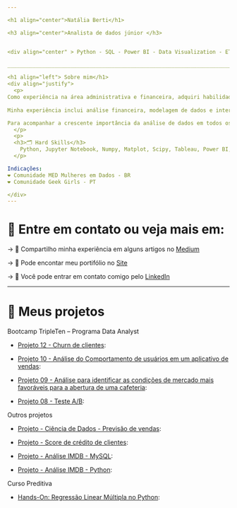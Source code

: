 ```yaml
---

<h1 align="center">Natália Berti</h1>

<h3 align="center">Analista de dados júnior </h3>


<div align="center" > Python - SQL - Power BI - Data Visualization - ETL - Estatistica </div>

______________________________________________________________________________________________________________________

<h1 align="left"> Sobre mim</h1>
<div align="justify">
  <p>
Como experiência na área administrativa e financeira, adquiri habilidades analíticas sólidas e uma compreensão abrangente dos dados financeiros e administrativos. 
  
Minha experiência inclui análise financeira, modelagem de dados e interpretação de relatórios, destacando minha atenção aos detalhes e precisão no trabalho em ambientes desafiadores.

Para acompanhar a crescente importância da análise de dados em todos os setores, direcionei minha carreira para esta área em constante evolução. Concluí um curso de especialização em análise de dados e venho procurando minha primeira oportunidade na área.
  </p>
  <p>
  <h3>🗂️ Hard Skills</h3>
    Python, Jupyter Notebook, Numpy, Matplot, Scipy, Tableau, Power BI, SQL, SQL Server e PL/SQL, habilidades em análise estatística e de negócios.
  </p>

Indicações:
❤️ Comunidade MED Mulheres em Dados - BR
❤️ Comunidade Geek Girls - PT

</div>
---
```


<h1 align="left">🎯 Entre em contato ou veja mais em:</h1>

-> 📝 Compartilho minha experiência em alguns artigos no [Medium](https://medium.com/@na_nahas)

-> 🔎 Pode encontar meu portifólio no [Site](https://sites.google.com/view/portflio-natliaberti/p%C3%A1gina-inicial)

-> 💬 Você pode entrar em contato comigo pelo [LinkedIn](https://www.linkedin.com/in/natalia-berti-129b20109//)

---

<h1 align="left">🚀 Meus projetos</h1>

<div align="justify"></a> Bootcamp TripleTen – Programa Data Analyst</h2></div>

+ [Projeto 12 - Churn de clientes](https://github.com/natalialnb/Churn_Clientes/tree/main): 

+ [Projeto 10 - Análise do Comportamento de usuários em um aplicativo de vendas](https://github.com/natalialnb/Projeto_10):
  
+ [Projeto 09 - Análise para identificar as condições de mercado mais favoráveis para a abertura de uma cafeteria](https://github.com/natalialnb/Projeto_09):
  
+ [Projeto 08 - Teste A/B](https://github.com/natalialnb/Teste-A-B/blob/main/Teste%20AB%20-%20Projeto%2008.ipynb):


<div align="justify"></a> Outros projetos </h2></div>

+ [Projeto - Ciência de Dados - Previsão de vendas](https://github.com/natalialnb/previsao_vendas/tree/main):

+ [Projeto - Score de crédito de clientes](https://github.com/natalialnb/projeto_ia):

+ [Projeto - Análise IMDB - MySQL](https://github.com/natalialnb/IMDB_SQL):
  
+ [Projeto - Análise IMDB - Python](https://github.com/natalialnb/Python_IMDB):


<div align="justify"></a> Curso Preditiva </h2></div>

+ [Hands-On: Regressão Linear Múltipla no Python](https://github.com/natalialnb/Regressao_linear/blob/main/Hands-on_Reg.linear.multipla.ipynb):


